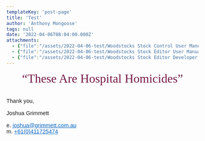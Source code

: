 ```yaml
---
templateKey: 'post-page'
title: 'Test'
author: 'Anthony Mongoose'
tags: null
date: '2022-04-06T08:04:00.000Z'
attachments:
  - {"file":"/assets/2022-04-06-test/Woodstocks Stock Control User Manual.pdf","fileName":"Woodstocks Stock Control User Manual"}
  - {"file":"/assets/2022-04-06-test/Woodstocks Stock Editor User Manual.docx","fileName":"Woodstocks Stock Editor User Manual"}
  - {"file":"/assets/2022-04-06-test/Woodstocks Stock Editor Developer Manual.docx","fileName":"Woodstocks Stock Editor Developer Manual"}
---
```

<html xmlns:o="urn:schemas-microsoft-com:office:office" xmlns:w="urn:schemas-microsoft-com:office:word" xmlns:m="http://schemas.microsoft.com/office/2004/12/omml" xmlns="http://www.w3.org/TR/REC-html40">
<head>
<meta http-equiv="Content-Type" content="text/html; charset=Windows-1252">
<meta name="Generator" content="Microsoft Word 15 (filtered medium)">
<style><!--
/* Font Definitions */
@font-face
	{font-family:Helvetica;
	panose-1:0 0 0 0 0 0 0 0 0 0;}
@font-face
	{font-family:"Cambria Math";
	panose-1:2 4 5 3 5 4 6 3 2 4;}
@font-face
	{font-family:Calibri;
	panose-1:2 15 5 2 2 2 4 3 2 4;}
@font-face
	{font-family:"Malgun Gothic";
	panose-1:2 11 5 3 2 0 0 2 0 4;}
@font-face
	{font-family:"\@Malgun Gothic";}
@font-face
	{font-family:-webkit-standard;
	panose-1:2 11 6 4 2 2 2 2 2 4;}
/* Style Definitions */
p.MsoNormal, li.MsoNormal, div.MsoNormal
	{margin:0cm;
	font-size:11.0pt;
	font-family:"Calibri",sans-serif;}
a:link, span.MsoHyperlink
	{mso-style-priority:99;
	color:#0563C1;
	text-decoration:underline;}
.MsoChpDefault
	{mso-style-type:export-only;
	font-size:10.0pt;
	font-family:"Calibri",sans-serif;}
@page WordSection1
	{size:612.0pt 792.0pt;
	margin:72.0pt 72.0pt 72.0pt 72.0pt;}
div.WordSection1
	{page:WordSection1;}
--></style>
</head>
<body lang="EN-AU" link="#0563C1" vlink="#954F72" style="word-wrap:break-word">
<div class="WordSection1">
<p class="MsoNormal" align="center" style="mso-margin-top-alt:auto;mso-margin-bottom-alt:auto;text-align:center">
<span style="font-size:24.0pt;font-family:&quot;-webkit-standard&quot;,serif;color:#741B47">“These Are Hospital Homicides”</span><b><span style="font-size:24.0pt;font-family:&quot;-webkit-standard&quot;,serif;color:black"><o:p></o:p></span></b></p>
<p class="MsoNormal"><span style="font-family:Helvetica"><o:p>&nbsp;</o:p></span></p>
<p class="MsoNormal"><span style="font-family:Helvetica"><o:p>&nbsp;</o:p></span></p>
<div>
<div>
<p class="MsoNormal"><span style="font-family:Helvetica">Thank you,<o:p></o:p></span></p>
<p class="MsoNormal"><span style="font-family:Helvetica"><o:p>&nbsp;</o:p></span></p>
<p class="MsoNormal"><span style="font-family:Helvetica">Joshua Grimmett<o:p></o:p></span></p>
<p class="MsoNormal"><span style="font-family:Helvetica"><o:p>&nbsp;</o:p></span></p>
<p class="MsoNormal"><span style="font-family:Helvetica">e. </span><a href="mailto:joshua@grimmett.com.au"><span style="font-family:Helvetica">joshua@grimmett.com.au</span></a><span style="font-family:Helvetica"><o:p></o:p></span></p>
<p class="MsoNormal"><span style="font-family:Helvetica">m. </span><a href="tel:61411725474"><span style="font-family:Helvetica">+61(0)411725474</span></a><span style="font-family:Helvetica"><o:p></o:p></span></p>
<p class="MsoNormal"><span style="font-family:Helvetica"><o:p>&nbsp;</o:p></span></p>
</div>
</div>
<p class="MsoNormal"><o:p>&nbsp;</o:p></p>
</div>
</body>
</html>
